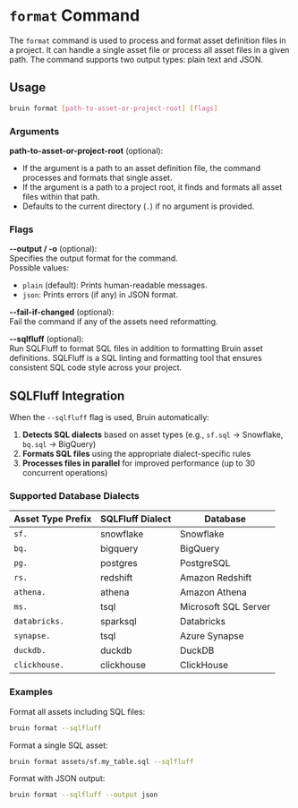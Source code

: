 # `format` Command

The `format` command is used to process and format asset definition files in a project. It can handle a single asset file or process all asset files in a given path. 
The command supports two output types: plain text and JSON.

## Usage

```bash
bruin format [path-to-asset-or-project-root] [flags]
```

### Arguments

**path-to-asset-or-project-root** (optional):
- If the argument is a path to an asset definition file, the command processes and formats that single asset.
- If the argument is a path to a project root, it finds and formats all asset files within that path.
- Defaults to the current directory (`.`) if no argument is provided.

### Flags

**--output / -o** (optional):  
Specifies the output format for the command.  
Possible values:
- `plain` (default): Prints human-readable messages.
- `json`: Prints errors (if any) in JSON format.  

**--fail-if-changed** (optional):  
Fail the command if any of the assets need reformatting.

**--sqlfluff** (optional):  
Run SQLFluff to format SQL files in addition to formatting Bruin asset definitions. SQLFluff is a SQL linting and formatting tool that ensures consistent SQL code style across your project.

## SQLFluff Integration

When the `--sqlfluff` flag is used, Bruin automatically:

1. **Detects SQL dialects** based on asset types (e.g., `sf.sql` → Snowflake, `bq.sql` → BigQuery)
2. **Formats SQL files** using the appropriate dialect-specific rules
3. **Processes files in parallel** for improved performance (up to 30 concurrent operations)

### Supported Database Dialects

| Asset Type Prefix | SQLFluff Dialect | Database |
|-------------------|------------------|----------|
| `sf.` | snowflake | Snowflake |
| `bq.` | bigquery | BigQuery |
| `pg.` | postgres | PostgreSQL |
| `rs.` | redshift | Amazon Redshift |
| `athena.` | athena | Amazon Athena |
| `ms.` | tsql | Microsoft SQL Server |
| `databricks.` | sparksql | Databricks |
| `synapse.` | tsql | Azure Synapse |
| `duckdb.` | duckdb | DuckDB |
| `clickhouse.` | clickhouse | ClickHouse |

### Examples

Format all assets including SQL files:
```bash
bruin format --sqlfluff
```

Format a single SQL asset:
```bash
bruin format assets/sf.my_table.sql --sqlfluff
```

Format with JSON output:
```bash
bruin format --sqlfluff --output json
```